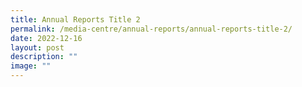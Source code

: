 ```yaml
---
title: Annual Reports Title 2
permalink: /media-centre/annual-reports/annual-reports-title-2/
date: 2022-12-16
layout: post
description: ""
image: ""
---
```

